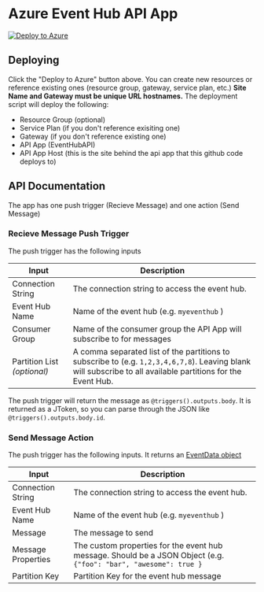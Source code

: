 # Azure Event Hub API App
[![Deploy to Azure](http://azuredeploy.net/deploybutton.png)](https://azuredeploy.net/)

## Deploying ##
Click the "Deploy to Azure" button above.  You can create new resources or reference existing ones (resource group, gateway, service plan, etc.)  **Site Name and Gateway must be unique URL hostnames.**  The deployment script will deploy the following:
 * Resource Group (optional)
 * Service Plan (if you don't reference exisiting one)
 * Gateway (if you don't reference existing one)
 * API App (EventHubAPI)
 * API App Host (this is the site behind the api app that this github code deploys to)

## API Documentation ##
The app has one push trigger (Recieve Message) and one action (Send Message)

### Recieve Message Push Trigger ###
The push trigger has the following inputs

| Input | Description |
| ----- | ----- |
| Connection String | The connection string to access the event hub. |
| Event Hub Name | Name of the event hub (e.g. `myeventhub` ) |
| Consumer Group | Name of the consumer group the API App will subscribe to for messages |
| Partition List *(optional)* | A comma separated list of the partitions to subscribe to (e.g. `1,2,3,4,6,7,8`).  Leaving blank will subscribe to all available partitions for the Event Hub. |

The push trigger will return the message as `@triggers().outputs.body`.  It is returned as a JToken, so you can parse through the JSON like `@triggers().outputs.body.id`.

### Send Message Action ###
The push trigger has the following inputs.  It returns an [EventData object](https://msdn.microsoft.com/en-us/library/microsoft.servicebus.messaging.eventdata.aspx)

| Input | Description |
| ----- | ----- |
| Connection String | The connection string to access the event hub. |
| Event Hub Name | Name of the event hub (e.g. `myeventhub` ) |
| Message | The message to send |
| Message Properties | The custom properties for the event hub message.  Should be a JSON Object (e.g. `{"foo": "bar", "awesome": true }` |
| Partition Key | Partition Key for the event hub message |
